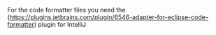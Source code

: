For the code formatter files you need the (https://plugins.jetbrains.com/plugin/6546-adapter-for-eclipse-code-formatter) plugin for IntelliJ
